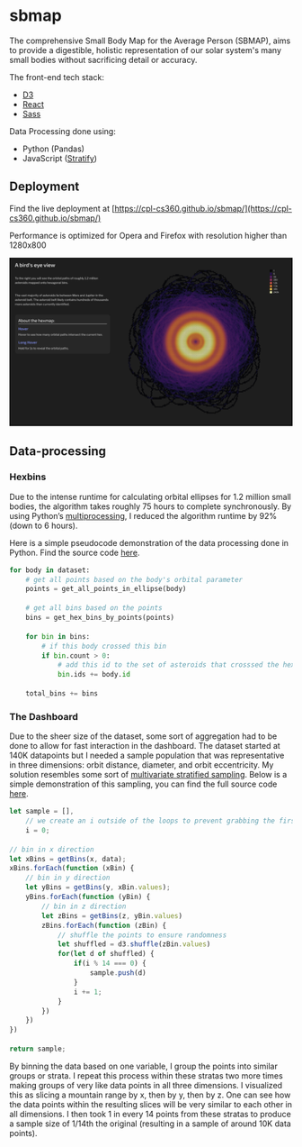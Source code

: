 # sbmap

The comprehensive Small Body Map for the Average Person (SBMAP), aims to provide a digestible, holistic representation of our solar system's many small bodies without sacrificing detail or accuracy.

The front-end tech stack:

- [D3](https://d3js.org)
- [React](https://reactjs.org)
- [Sass](https://sass-lang.com)

Data Processing done using:

- Python (Pandas)
- JavaScript ([Stratify](https://github.com/cpl-cs360/sbmap/blob/main/data/dashboard/Stratify.js))

## Deployment

Find the live deployment at [https://cpl-cs360.github.io/sbmap/](https://cpl-cs360.github.io/sbmap/)

Performance is optimized for Opera and Firefox with resolution higher than 1280x800

![Hexbin hero image](./public/hexbin_hero.png)

## Data-processing

### Hexbins

Due to the intense runtime for calculating orbital ellipses for 1.2 million small bodies, the algorithm takes roughly 75 hours to complete synchronously. By using Python’s [multiprocessing](https://docs.python.org/3/library/multiprocessing.html), I reduced the algorithm runtime by 92% (down to 6 hours). 

Here is a simple pseudocode demonstration of the data processing done in Python. Find the source code [here](https://github.com/cpl-cs360/sbmap/blob/main/data/hexbin/hex_binify.py).

```python
for body in dataset:
	# get all points based on the body's orbital parameter
	points = get_all_points_in_ellipse(body)

	# get all bins based on the points
	bins = get_hex_bins_by_points(points)

	for bin in bins:
		# if this body crossed this bin
		if bin.count > 0:
			# add this id to the set of asteroids that crosssed the hex
			bin.ids += body.id
			
	total_bins += bins

```

### The Dashboard

Due to the sheer size of the dataset, some sort of aggregation had to be done to allow for fast interaction in the dashboard. The dataset started at 140K datapoints but I needed a sample population that was representative in three dimensions: orbit distance, diameter, and orbit eccentricity. My solution resembles some sort of [multivariate stratified sampling](https://en.wikipedia.org/wiki/Stratified_sampling). Below is a simple demonstration of this sampling, you can find the full source code [here](https://github.com/cpl-cs360/sbmap/blob/main/data/dashboard/Stratify.js).

```javascript
let sample = [],
    // we create an i outside of the loops to prevent grabbing the first item in every bin
    i = 0;  

// bin in x direction
let xBins = getBins(x, data);
xBins.forEach(function (xBin) {
    // bin in y direction
    let yBins = getBins(y, xBin.values);
    yBins.forEach(function (yBin) {
        // bin in z direction
        let zBins = getBins(z, yBin.values)
        zBins.forEach(function (zBin) {
            // shuffle the points to ensure randomness
            let shuffled = d3.shuffle(zBin.values)
            for(let d of shuffled) {
                if(i % 14 === 0) {
                    sample.push(d)
                }
                i += 1;
            }
        })
    })
})

return sample;
```

By binning the data based on one variable, I group the points into similar groups or strata. I repeat this process within these stratas two more times making groups of very like data points in all three dimensions. I visualized this as slicing a mountain range by x, then by y, then by z. One can see how the data points within the resulting slices will be very similar to each other in all dimensions. I then took 1 in every 14 points from these stratas to produce a sample size of 1/14th the original (resulting in a sample of around 10K data points).
